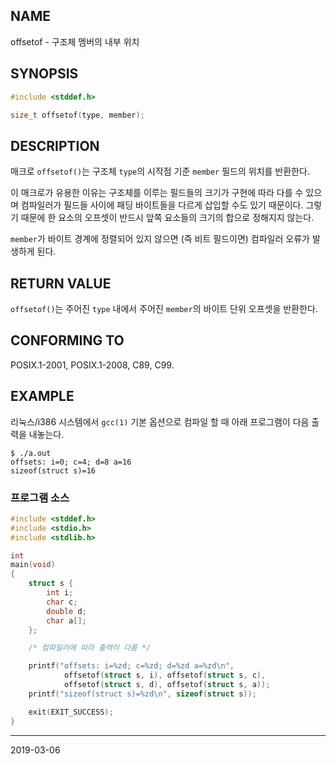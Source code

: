 ## NAME

offsetof - 구조체 멤버의 내부 위치

## SYNOPSIS

```c
#include <stddef.h>

size_t offsetof(type, member);
```

## DESCRIPTION

매크로 `offsetof()`는 구조체 `type`의 시작점 기준 `member` 필드의 위치를 반환한다.

이 매크로가 유용한 이유는 구조체를 이루는 필드들의 크기가 구현에 따라 다를 수 있으며 컴파일러가 필드들 사이에 패딩 바이트들을 다르게 삽입할 수도 있기 때문이다. 그렇기 때문에 한 요소의 오프셋이 반드시 앞쪽 요소들의 크기의 합으로 정해지지 않는다.

`member`가 바이트 경계에 정렬되어 있지 않으면 (즉 비트 필드이면) 컴파일러 오류가 발생하게 된다.

## RETURN VALUE

`offsetof()`는 주어진 `type` 내에서 주어진 `member`의 바이트 단위 오프셋을 반환한다.

## CONFORMING TO

POSIX.1-2001, POSIX.1-2008, C89, C99.

## EXAMPLE

리눅스/i386 시스템에서 `gcc(1)` 기본 옵션으로 컴파일 할 때 아래 프로그램이 다음 출력을 내놓는다.

```text
$ ./a.out
offsets: i=0; c=4; d=8 a=16
sizeof(struct s)=16
```

### 프로그램 소스

```c
#include <stddef.h>
#include <stdio.h>
#include <stdlib.h>

int
main(void)
{
    struct s {
        int i;
        char c;
        double d;
        char a[];
    };

    /* 컴파일러에 따라 출력이 다름 */

    printf("offsets: i=%zd; c=%zd; d=%zd a=%zd\n",
            offsetof(struct s, i), offsetof(struct s, c),
            offsetof(struct s, d), offsetof(struct s, a));
    printf("sizeof(struct s)=%zd\n", sizeof(struct s));

    exit(EXIT_SUCCESS);
}
```

----

2019-03-06
